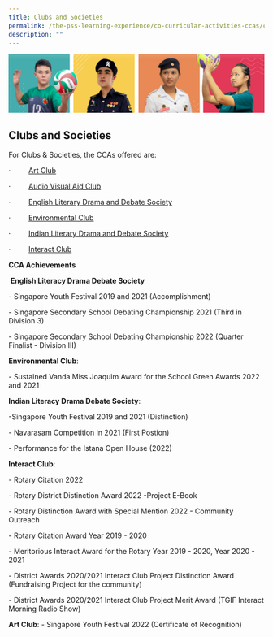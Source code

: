 ```yaml
---
title: Clubs and Societies
permalink: /the-pss-learning-experience/co-curricular-activities-ccas/clubs-and-societies/
description: ""
---
```

![](/images/Our%20School/subbanner.jpg)

## Clubs and Societies

For Clubs & Societies, the CCAs offered are:

·         [Art Club](/files/Co%20Curricular%20Activities/Club%20and%20Societies/Art%20Club.pdf)

·         [Audio Visual Aid Club](/files/Co%20Curricular%20Activities/Club%20and%20Societies/Audio%20Visual%20Club.pdf)

·         [English Literary Drama and Debate Society](/files/Co%20Curricular%20Activities/Club%20and%20Societies/ELDDS.pdf)

·         [Environmental Club](/files/Co%20Curricular%20Activities/Club%20and%20Societies/Environmental%20Club.pdf)

·         [Indian Literary Drama and Debate Society](/files/Co%20Curricular%20Activities/Club%20and%20Societies/Indian%20LDDS.pdf)

·         [Interact Club](/files/Co%20Curricular%20Activities/Club%20and%20Societies/Interact%20Club.pdf)

  

**CCA Achievements**

 **English Literacy Drama Debate Society**

\- Singapore Youth Festival 2019 and 2021 (Accomplishment)

\- Singapore Secondary School Debating Championship 2021 (Third in  Division 3)

\- Singapore Secondary School Debating Championship 2022 (Quarter Finalist  - Division III)

  

**Environmental Club**: 

\- Sustained Vanda Miss Joaquim Award for the School Green Awards 2022 and 2021

  

**Indian Literacy Drama Debate Society**: 

\-Singapore Youth Festival 2019 and 2021 (Distinction)

\- Navarasam Competition in 2021 (First Postion)

\- Performance for the Istana Open House (2022)

  

**Interact Club**:

\- Rotary Citation 2022

\- Rotary District Distinction Award 2022 -Project E-Book

\- Rotary Distinction Award with Special Mention 2022 - Community Outreach

\- Rotary Citation Award Year 2019 - 2020

\- Meritorious Interact Award for the Rotary Year 2019 - 2020, Year 2020 - 2021

\- District Awards 2020/2021 Interact Club Project Distinction Award (Fundraising Project for the community)

\- District Awards 2020/2021 Interact Club Project Merit Award (TGIF Interact Morning Radio Show)

**Art Club**:
\- Singapore Youth Festival 2022 (Certificate of Recognition)